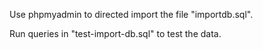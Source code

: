 Use phpmyadmin to directed import the file "importdb.sql".

Run queries in "test-import-db.sql" to test the data.